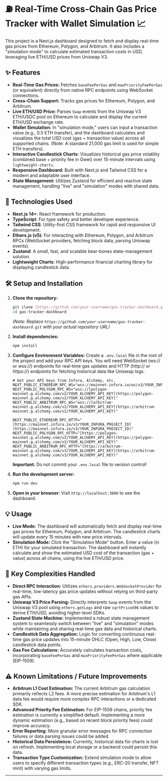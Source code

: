 # ⛽ Real-Time Cross-Chain Gas Price Tracker with Wallet Simulation 📈

This project is a Next.js dashboard designed to fetch and display real-time gas prices from Ethereum, Polygon, and Arbitrum. It also includes a "simulation mode" to calculate estimated transaction costs in USD, leveraging live ETH/USD prices from Uniswap V3.

## ✨ Features

* **Real-Time Gas Prices:** Fetches `baseFeePerGas` and `maxPriorityFeePerGas` (or equivalent) directly from native RPC endpoints using WebSocket connections.
* **Cross-Chain Support:** Tracks gas prices for Ethereum, Polygon, and Arbitrum.
* **Live ETH/USD Price:** Parses `Swap` events from the Uniswap V3 ETH/USDC pool on Ethereum to calculate and display the current ETH/USD exchange rate.
* **Wallet Simulation:** In "simulation mode," users can input a transaction value (e.g., 0.5 ETH transfer), and the dashboard calculates and visualizes the total USD cost (gas + transaction value) across all supported chains. (Note: A standard 21,000 gas limit is used for simple ETH transfers).
* **Interactive Candlestick Charts:** Visualizes historical gas price volatility (combined base + priority fee in Gwei) over 15-minute intervals using `lightweight-charts`.
* **Responsive Dashboard:** Built with Next.js and Tailwind CSS for a modern and adaptable user interface.
* **State Management:** Utilizes Zustand for efficient and reactive state management, handling "live" and "simulation" modes with shared data.

## 🚀 Technologies Used

* **Next.js 14+**: React framework for production.
* **TypeScript**: For type safety and better developer experience.
* **Tailwind CSS**: Utility-first CSS framework for rapid and responsive UI development.
* **Ethers.js (v5)**: For interacting with Ethereum, Polygon, and Arbitrum RPCs (WebSocket providers, fetching block data, parsing Uniswap events).
* **Zustand**: A small, fast, and scalable bear-bones state-management solution.
* **Lightweight Charts**: High-performance financial charting library for displaying candlestick data.

## 🛠️ Setup and Installation

1.  **Clone the repository:**
    ```bash
    git clone [https://github.com/your-username/gas-tracker-dashboard.git](https://github.com/your-username/gas-tracker-dashboard.git)
    cd gas-tracker-dashboard
    ```
    *(Note: Replace `https://github.com/your-username/gas-tracker-dashboard.git` with your actual repository URL)*

2.  **Install dependencies:**
    ```bash
    npm install
    ```

3.  **Configure Environment Variables:**
    Create a `.env.local` file in the root of the project and add your RPC API keys. You will need WebSocket (ws:// or wss://) endpoints for real-time gas updates and HTTP (http:// or https://) endpoints for fetching historical data like Uniswap logs.

    ```env
    # Get your API keys from Infura, Alchemy, etc.
    NEXT_PUBLIC_ETHEREUM_RPC_WS="wss://mainnet.infura.io/ws/v3/YOUR_INFURA_PROJECT_ID"
    NEXT_PUBLIC_POLYGON_RPC_WS="wss://[polygon-mainnet.g.alchemy.com/v2/YOUR_ALCHEMY_API_KEY](https://polygon-mainnet.g.alchemy.com/v2/YOUR_ALCHEMY_API_KEY)"
    NEXT_PUBLIC_ARBITRUM_RPC_WS="wss://[arbitrum-mainnet.g.alchemy.com/v2/YOUR_ALCHEMY_API_KEY](https://arbitrum-mainnet.g.alchemy.com/v2/YOUR_ALCHEMY_API_KEY)"

    NEXT_PUBLIC_ETHEREUM_RPC_HTTP="[https://mainnet.infura.io/v3/YOUR_INFURA_PROJECT_ID](https://mainnet.infura.io/v3/YOUR_INFURA_PROJECT_ID)"
    NEXT_PUBLIC_POLYGON_RPC_HTTP="[https://polygon-mainnet.g.alchemy.com/v2/YOUR_ALCHEMY_API_KEY](https://polygon-mainnet.g.alchemy.com/v2/YOUR_ALCHEMY_API_KEY)"
    NEXT_PUBLIC_ARBITRUM_RPC_HTTP="[https://arbitrum-mainnet.g.alchemy.com/v3/YOUR_ALCHEMY_API_KEY](https://arbitrum-mainnet.g.alchemy.com/v3/YOUR_ALCHEMY_API_KEY)"
    ```
    **Important:** Do not commit your `.env.local` file to version control!

4.  **Run the development server:**
    ```bash
    npm run dev
    ```

5.  **Open in your browser:**
    Visit `http://localhost:3000` to see the dashboard.

## 💡 Usage

* **Live Mode:** The dashboard will automatically fetch and display real-time gas prices for Ethereum, Polygon, and Arbitrum. The candlestick charts will update every 15 minutes with new price intervals.
* **Simulation Mode:** Click the "Simulation Mode" button. Enter a value (in ETH) for your simulated transaction. The dashboard will instantly calculate and show the estimated USD cost of the transaction (gas + value) across all chains, using the live ETH/USD price.

## 🚧 Key Complexities Handled

* **Direct RPC Interaction:** Utilizes `ethers.providers.WebSocketProvider` for real-time, low-latency gas price updates without relying on third-party gas APIs.
* **Uniswap V3 Price Parsing:** Directly interprets `Swap` events from the Uniswap V3 pool using `ethers.getLogs` and raw `sqrtPriceX96` values to derive ETH/USD, avoiding higher-level SDKs.
* **Zustand State Machine:** Implemented a robust state management system to seamlessly switch between "live" and "simulation" modes while maintaining and sharing real-time gas data and historical charts.
* **Candlestick Data Aggregation:** Logic for converting continuous real-time gas price updates into 15-minute OHLC (Open, High, Low, Close) candlestick data points.
* **Gas Fee Calculations:** Accurately calculates transaction costs, incorporating `baseFeePerGas` and `maxPriorityFeePerGas` where applicable (EIP-1559).

## ⚠️ Known Limitations / Future Improvements

* **Arbitrum L1 Cost Estimation:** The current Arbitrum gas calculation primarily reflects L2 fees. A more precise estimation for Arbitrum's L1 data fee would require more complex RPC interactions or a dedicated SDK.
* **Advanced Priority Fee Estimation:** For EIP-1559 chains, priority fee estimation is currently a simplified default. Implementing a more dynamic estimation (e.g., based on recent block priority fees) could improve accuracy.
* **Error Reporting:** More granular error messages for RPC connection failures or data parsing issues could be added.
* **Historical Data Persistence:** Currently, historical data for charts is lost on refresh. Implementing local storage or a backend could persist this data.
* **Transaction Type Customization:** Extend simulation mode to allow users to specify different transaction types (e.g., ERC-20 transfer, NFT mint) with varying gas limits.

---